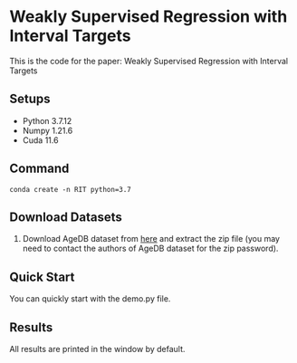 # Weakly Supervised Regression with Interval Targets
This is the code for the paper: Weakly Supervised Regression with Interval Targets
## Setups
+ Python 3.7.12
+ Numpy 1.21.6
+ Cuda 11.6
## Command
```
conda create -n RIT python=3.7

```

## Download Datasets
1. Download AgeDB dataset from [here](https://ibug.doc.ic.ac.uk/resources/agedb/) and extract the zip file (you may need to contact the authors of AgeDB dataset for the zip password). 

## Quick Start
You can quickly start with the demo.py file.

## Results
All results are printed in the window by default.

